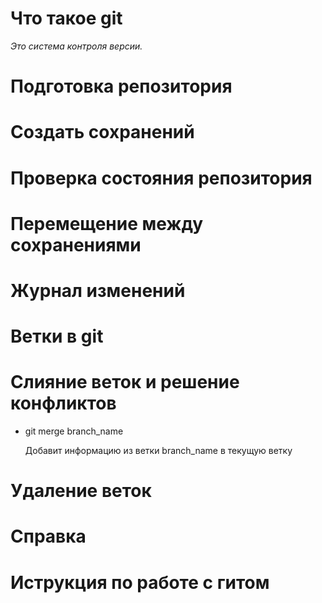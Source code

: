 # Что такое git
*Это система контроля версии.*

# Подготовка репозитория

# Создать сохранений

# Проверка состояния репозитория

# Перемещение между сохранениями

# Журнал изменений

# Ветки в git

# Слияние веток и решение конфликтов
* git merge branch_name

    Добавит информацию из ветки branch_name в текущую ветку


# Удаление веток

# Справка

# Иструкция по работе с гитом